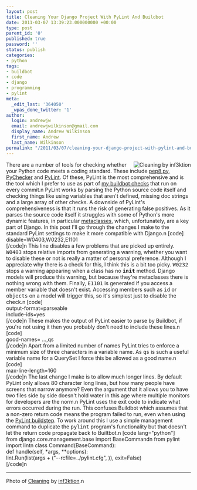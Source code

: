 ```yaml
---
layout: post
title: Cleaning Your Django Project With PyLint And Buildbot
date: 2011-03-07 13:39:23.000000000 +00:00
type: post
parent_id: '0'
published: true
password: ''
status: publish
categories:
- python
tags:
- buildbot
- code
- django
- programming
- pylint
meta:
  _edit_last: '364050'
  _wpas_done_twitter: '1'
author:
  login: andrewjw
  email: andrewjwilkinson@gmail.com
  display_name: Andrew Wilkinson
  first_name: Andrew
  last_name: Wilkinson
permalink: "/2011/03/07/cleaning-your-django-project-with-pylint-and-buildbot/"
---
```

<a href="http://www.flickr.com/photos/inf3ktion/4477642894/"><img src="{{ site.baseurl }}/assets/4477642894_2cfbc8ea4f_m.jpg" alt="Cleaning by inf3ktion" style="float:right;border:0;" /></a>There are a number of tools for checking whether your Python code meets a coding standard. These include <a href="http://pypi.python.org/pypi/pep8">pep8.py</a>, <a href="http://pychecker.sourceforge.net/">PyChecker</a> and <a href="http://www.logilab.org/857">PyLint</a>. Of these, PyLint is the most comprehensive and is the tool which I prefer to use as part of <a href="http://andrewwilkinson.wordpress.com/2010/06/30/continuous-integration-testing/">my buildbot checks</a> that run on every commit.n
PyLint works by parsing the Python source code itself and checking things like using variables that aren't defined, missing doc strings and a large array of other checks. A downside of PyLint's comprehensiveness is that it runs the risk of generating false positives. As it parses the source code itself it struggles with some of Python's more dynamic features, in particular <a href="http://www.voidspace.org.uk/python/articles/metaclasses.shtml">metaclasses</a>, which, unfortunately, are a key part of Django. In this post I'll go through the changes I make to the standard PyLint settings to make it more compatible with Django.n
[code]<br />
disable=W0403,W0232,E1101<br />
[/code]n
This line disables a few problems that are picked up entirely. <tt>W0403</tt> stops relative imports from generating a warning, whether you want to disable these or not is really a matter of personal preference. Although I appreciate why there is a check for this, I think this is a bit too picky. <tt>W0232</tt> stops a warning appearing when a class has no <tt>__init__</tt> method. Django models will produce this warning, but because they're metaclasses there is nothing wrong with them. Finally, <tt>E1101</tt> is generated if you access a member variable that doesn't exist. Accessing members such as <tt>id</tt> or <tt>objects</tt> on a model will trigger this, so it's simplest just to disable the check.n
[code]<br />
output-format=parseable<br />
include-ids=yes<br />
[/code]n
These makes the output of PyLint easier to parse by Buildbot, if you're not using it then you probably don't need to include these lines.n
[code]<br />
good-names= ...,qs<br />
[/code]n
Apart from a limited number of names PyLint tries to enforce a minimum size of three characters in a variable name. As <tt>qs</tt> is such a useful variable name for a QuerySet I force this be allowed as a good name.n
[code]<br />
max-line-length=160<br />
[/code]n
The last change I make is to allow much longer lines. By default PyLint only allows 80 character long lines, but how many people have screens that narrow anymore? Even the argument that it allows you to have two files side by side doesn't hold water in this age where multiple monitors for developers are the norm.n
PyLint uses the exit code to indicate what errors occurred during the run. This confuses Buildbot which assumes that a non-zero return code means the program failed to run, even when using the <a href="http://buildbot.net/buildbot/docs/0.8.0/PyLint.html">PyLint buildstep</a>. To work around this I use a simple management command to duplicate the <tt>pylint</tt> program's functionality but that doesn't let the return code propagate back to Builtbot.n
[code lang="python"]<br />
from django.core.management.base import BaseCommandn
from pylint import lintn
class Command(BaseCommand):<br />
    def handle(self, *args, **options):<br />
        lint.Run(list(args + (&quot;--rcfile=../pylint.cfg&quot;, )), exit=False)<br />
[/code]n
<hr />
Photo of <a href="http://www.flickr.com/photos/inf3ktion/4477642894/">Cleaning</a> by <a href="http://www.flickr.com/photos/inf3ktion">inf3ktion</a>.n
